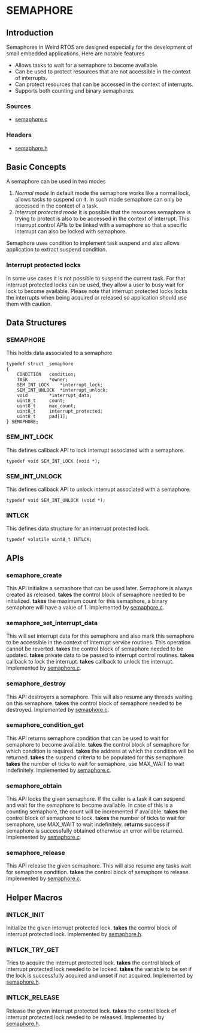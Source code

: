 SEMAPHORE
=========
## Introduction
Semaphores in Weird RTOS are designed especially for the development of small embedded applications. Here are notable features

- Allows tasks to wait for a semaphore to become available.
- Can be used to protect resources that are not accessible in the context of interrupts.
- Can protect resources that can be accessed in the context of interrupts.
- Supports both counting and binary semaphores.

### Sources
- [semaphore.c](../../rtos/kernel/semaphore.c)

### Headers
- [semaphore.h](../../rtos/kernel/semaphore.h)

## Basic Concepts
A semaphore can be used in two modes
1. *Normal mode*
In default mode the semaphore works like a normal lock, allows tasks to suspend on it. In such mode semaphore can only be accessed in the context of a task.
2. *Interrupt protected mode*
It is possible that the resources semaphore is trying to protect is also to be accessed in the context of interrupt. This interrupt control APIs to be linked with a semaphore so that a specific interrupt can also be locked with semaphore.

Semaphore uses condition to implement task suspend and also allows application to extract suspend condition.

### Interrupt protected locks
In some use cases it is not possible to suspend the current task. For that interrupt protected locks can be used, they allow a user to busy wait for lock to become available. Please note that interrupt protected locks locks the interrupts when being acquired or released so application should use them with caution.

## Data Structures
### SEMAPHORE
This holds data associated to a semaphore
```
typedef struct _semaphore
{
    CONDITION   condition;
    TASK        *owner;
    SEM_INT_LOCK    *interrupt_lock;
    SEM_INT_UNLOCK  *interrupt_unlock;
    void        *interrupt_data;
    uint8_t     count;
    uint8_t     max_count;
    uint8_t     interrupt_protected;
    uint8_t     pad[1];
} SEMAPHORE;
```

### SEM\_INT\_LOCK
This defines callback API to lock interrupt associated with a semaphore.
```
typedef void SEM_INT_LOCK (void *);
```

### SEM\_INT\_UNLOCK
This defines callback API to unlock interrupt associated with a semaphore.
```
typedef void SEM_INT_UNLOCK (void *);
```

### INTLCK
This defines data structure for an interrupt protected lock.
```
typedef volatile uint8_t INTLCK;
```

## APIs
### semaphore\_create
This API initialize a semaphore that can be used later. Semaphore is always created as released.
**takes** the control block of semaphore needed to be initialized.
**takes** the maximum count for this semaphore, a binary semaphore will have a value of 1.
Implemented by [semaphore.c](../../rtos/kernel/semaphore.c).

### semaphore\_set\_interrupt\_data
This will set interrupt data for this semaphore and also mark this semaphore to be accessible in the context of interrupt service routines. This operation cannot be reverted.
**takes** the control block of semaphore needed to be updated.
**takes** private data to be passed to interrupt control routines.
**takes** callback to lock the interrupt.
**takes** callback to unlock the interrupt.
Implemented by [semaphore.c](../../rtos/kernel/semaphore.c).

### semaphore\_destroy
This API destroyers a semaphore. This will also resume any threads waiting on this semaphore.
**takes** the control block of semaphore needed to be destroyed.
Implemented by [semaphore.c](../../rtos/kernel/semaphore.c).

### semaphore\_condition\_get
This API returns semaphore condition that can be used to wait for semaphore to become available.
**takes** the control block of semaphore for which condition is required.
**takes** the address at which the condition will be returned.
**takes** the suspend criteria to be populated for this semaphore.
**takes** the number of ticks to wait for semaphore, use MAX_WAIT to wait indefinitely.
Implemented by [semaphore.c](../../rtos/kernel/semaphore.c).

### semaphore\_obtain
This API locks the given semaphore. If the caller is a task it can suspend and wait for the semaphore to become available. In case of this is a counting semaphore, the count will be incremented if available.
**takes** the control block of semaphore to lock.
**takes** the number of ticks to wait for semaphore, use MAX_WAIT to wait indefinitely.
**returns** success if semaphore is successfully obtained otherwise an error will be returned.
Implemented by [semaphore.c](../../rtos/kernel/semaphore.c).

### semaphore\_release
This API release the given semaphore. This will also resume any tasks wait for semaphore condition.
**takes** the control block of semaphore to release.
Implemented by [semaphore.c](../../rtos/kernel/semaphore.c).

## Helper Macros
### INTLCK\_INIT
Initialize the given interrupt protected lock.
**takes** the control block of interrupt protected lock.
Implemented by [semaphore.h](../../rtos/kernel/semaphore.h).

### INTLCK\_TRY\_GET
Tries to acquire the interrupt protected lock.
**takes** the control block of interrupt protected lock needed to be locked.
**takes** the variable to be set if the lock is successfully acquired and unset if not acquired.
Implemented by [semaphore.h](../../rtos/kernel/semaphore.h).

### INTLCK\_RELEASE
Release the given interrupt protected lock.
**takes** the control block of interrupt protected lock needed to be released.
Implemented by [semaphore.h](../../rtos/kernel/semaphore.h).